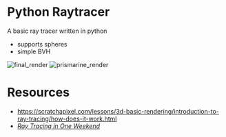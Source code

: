 # Python Raytracer
A basic ray tracer written in python
- supports spheres
- simple BVH

![final_render](https://github.com/RW-77/python-raytracer/assets/79298723/8b4a3538-74fc-43e5-bdf6-6959dac1badb)
![prismarine_render](https://github.com/RW-77/python-raytracer/assets/79298723/014a21f1-64f2-4923-9ef8-32d2c6f08bf4)


# Resources
- https://scratchapixel.com/lessons/3d-basic-rendering/introduction-to-ray-tracing/how-does-it-work.html
- [_Ray Tracing in One Weekend_](https://raytracing.github.io/books/RayTracingInOneWeekend.html)
